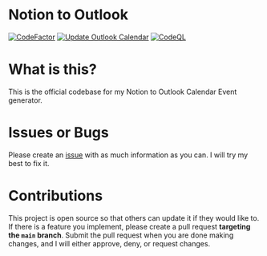 # Notion to Outlook

[![CodeFactor](https://www.codefactor.io/repository/github/dylandevelops/notion-to-outlook/badge)](https://www.codefactor.io/repository/github/dylandevelops/notion-to-outlook) [![Update Outlook Calendar](https://github.com/DylanDevelops/notion-to-outlook/actions/workflows/update-outlook-calendar.yml/badge.svg?branch=main)](https://github.com/DylanDevelops/notion-to-outlook/actions/workflows/update-outlook-calendar.yml) [![CodeQL](https://github.com/DylanDevelops/notion-to-outlook/actions/workflows/github-code-scanning/codeql/badge.svg?branch=main)](https://github.com/DylanDevelops/notion-to-outlook/actions/workflows/github-code-scanning/codeql)

# What is this?
This is the official codebase for my Notion to Outlook Calendar Event generator.

# Issues or Bugs
Please create an [issue](https://github.com/DylanDevelops/notion-to-outlook/issues/new) with as much information as you can. I will try my best to fix it.

# Contributions
This project is open source so that others can update it if they would like to. If there is a feature you implement, please create a pull request **targeting the `main` branch**. Submit the pull request when you are done making changes, and I will either approve, deny, or request changes.
